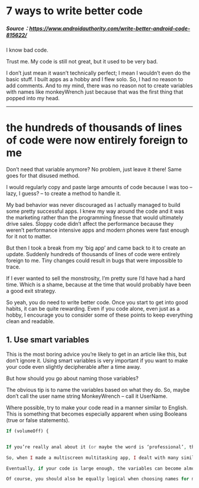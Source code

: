 # 7 ways to write better code
##### Source：https://www.androidauthority.com/write-better-android-code-815622/
I know bad code.

Trust me. My code is still not great, but it used to be very bad.

I don’t just mean it wasn’t technically perfect; I mean I wouldn’t even do the basic stuff. I built apps as a hobby and I flew solo. So, I had no reason to add comments. And to my mind, there was no reason not to create variables with names like monkeyWrench just because that was the first thing that popped into my head.

--------

# the hundreds of thousands of lines of code were now entirely foreign to me

Don’t need that variable anymore? No problem, just leave it there! Same goes for that disused method.

I would regularly copy and paste large amounts of code because I was too – lazy, I guess? – to create a method to handle it.

My bad behavior was never discouraged as I actually managed to build some pretty successful apps. I knew my way around the code and it was the marketing rather than the programming finesse that would ultimately drive sales. Sloppy code didn’t affect the performance because they weren’t performance intensive apps and modern phones were fast enough for it not to matter.

But then I took a break from my ‘big app’ and came back to it to create an update. Suddenly hundreds of thousands of lines of code were entirely foreign to me. Tiny changes could result in bugs that were impossible to trace.

If I ever wanted to sell the monstrosity, I’m pretty sure I’d have had a hard time. Which is a shame, because at the time that would probably have been a good exit strategy.

So yeah, you do need to write better code. Once you start to get into good habits, it can be quite rewarding. Even if you code alone, even just as a hobby, I encourage you to consider some of these points to keep everything clean and readable.

## 1. Use smart variables
This is the most boring advice you’re likely to get in an article like this, but don’t ignore it. Using smart variables is very important if you want to make your code even slightly decipherable after a time away.

But how should you go about naming those variables?

The obvious tip is to name the variables based on what they do. So, maybe don’t call the user name string MonkeyWrench –  call it UserName.

Where possible, try to make your code read in a manner similar to English. This is something that becomes especially apparent when using Booleans (true or false statements).

```php
If (volumeOff) {


If you’re really anal about it (or maybe the word is ‘professional’, these are foreign concepts to me), then you may even create some kind of key or reference for your variables. What I like to do instead, is to simply make sure that my variables follow their own consistent, logical nomenclature.

So, when I made a multiscreen multitasking app, I dealt with many similar variables describing aspects of different ‘mini’ apps that could be moved around the screen. I always named these in the same way, such that paintTaskbarLength did the same thing as notepadTaskbarLength. This then meant that I didn’t have to look around for the name of that variable. If I had called one notepadTaskbarWidth instead, then it would have led to confusion.

Eventually, if your code is large enough, the variables can become almost a kind of meta-code all of their own! That’s pretty cool.

Of course, you should also be equally logical when choosing names for methods and classes.
